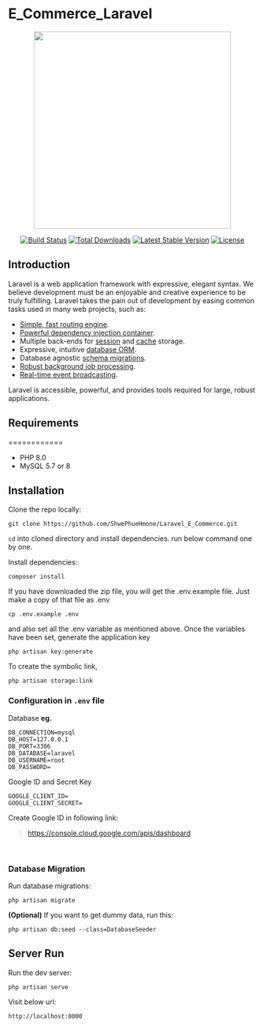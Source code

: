 # E_Commerce_Laravel

<p align="center"><a href="https://laravel.com" target="_blank"><img src="https://raw.githubusercontent.com/laravel/art/master/logo-lockup/5%20SVG/2%20CMYK/1%20Full%20Color/laravel-logolockup-cmyk-red.svg" width="400"></a></p>

<p align="center">
<a href="https://travis-ci.org/laravel/framework"><img src="https://travis-ci.org/laravel/framework.svg" alt="Build Status"></a>
<a href="https://packagist.org/packages/laravel/framework"><img src="https://img.shields.io/packagist/dt/laravel/framework" alt="Total Downloads"></a>
<a href="https://packagist.org/packages/laravel/framework"><img src="https://img.shields.io/packagist/v/laravel/framework" alt="Latest Stable Version"></a>
<a href="https://packagist.org/packages/laravel/framework"><img src="https://img.shields.io/packagist/l/laravel/framework" alt="License"></a>
</p>

## Introduction

Laravel is a web application framework with expressive, elegant syntax. We believe development must be an enjoyable and creative experience to be truly fulfilling. Laravel takes the pain out of development by easing common tasks used in many web projects, such as:

- [Simple, fast routing engine](https://laravel.com/docs/routing).
- [Powerful dependency injection container](https://laravel.com/docs/container).
- Multiple back-ends for [session](https://laravel.com/docs/session) and [cache](https://laravel.com/docs/cache) storage.
- Expressive, intuitive [database ORM](https://laravel.com/docs/eloquent).
- Database agnostic [schema migrations](https://laravel.com/docs/migrations).
- [Robust background job processing](https://laravel.com/docs/queues).
- [Real-time event broadcasting](https://laravel.com/docs/broadcasting).

Laravel is accessible, powerful, and provides tools required for large, robust applications.

## Requirements
============
- PHP 8.0
- MySQL 5.7 or 8

## Installation

Clone the repo locally:
```
git clone https://github.com/ShwePhueHmone/Laravel_E_Commerce.git
```

`cd` into cloned directory and install dependencies. run below command one by one.

Install dependencies:
```
composer install
```
If you have downloaded the zip file, you will get the .env.example file. Just make a copy of that file as .env
```
cp .env.example .env
```
and also set all the .env variable as mentioned above. Once the variables have been set, generate the application key
```
php artisan key:generate
```
To create the symbolic link, 
```
php artisan storage:link
```

### Configuration in `.env` file

Database **eg.**
```
DB_CONNECTION=mysql
DB_HOST=127.0.0.1
DB_PORT=3306
DB_DATABASE=laravel
DB_USERNAME=root
DB_PASSWORD=
```

Google ID and Secret Key
```
GOOGLE_CLIENT_ID=
GOOGLE_CLIENT_SECRET=
```
Create Google ID in following link:
> https://console.cloud.google.com/apis/dashboard 
<br>

### Database Migration

Run database migrations:
```
php artisan migrate
```

**(Optional)** If you want to get dummy data, run this:
```
php artisan db:seed --class=DatabaseSeeder
```
## Server Run

Run the dev server:
```
php artisan serve
```

Visit below url:
```
http://localhost:8000
```
